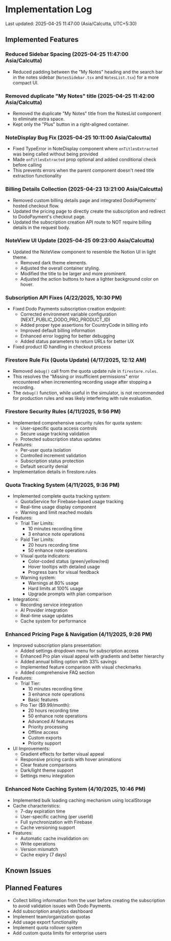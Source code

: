 # Implementation Log

Last updated: 2025-04-25 11:47:00 (Asia/Calcutta, UTC+5:30)

## Implemented Features

### Reduced Sidebar Spacing (2025-04-25 11:47:00 Asia/Calcutta)
- Reduced padding between the "My Notes" heading and the search bar in the notes sidebar (`NotesSidebar.tsx` and `NotesList.tsx`) for a more compact UI.

### Removed duplicate "My Notes" title (2025-04-25 11:42:00 Asia/Calcutta)
- Removed the duplicate "My Notes" title from the NotesList component to eliminate extra space.
- Kept only the "Plus" button in a right-aligned container.

### NoteDisplay Bug Fix (2025-04-25 10:11:00 Asia/Calcutta)
- Fixed TypeError in NoteDisplay component where `onTitlesExtracted` was being called without being provided
- Made `onTitlesExtracted` prop optional and added conditional check before calling
- This prevents errors when the parent component doesn't need title extraction functionality

### Billing Details Collection (2025-04-23 13:21:00 Asia/Calcutta)
- Removed custom billing details page and integrated DodoPayments' hosted checkout flow.
- Updated the pricing page to directly create the subscription and redirect to DodoPayment's checkout page.
- Updated the subscription creation API route to NOT require billing details in the request body.

### NoteView UI Update (2025-04-25 09:23:00 Asia/Calcutta)
- Updated the NoteView component to resemble the Notion UI in light theme.
  * Removed dark theme elements.
  * Adjusted the overall container styling.
  * Modified the title to be larger and more prominent.
  * Adjusted the action buttons to have a lighter background color on hover.

### Subscription API Fixes (4/22/2025, 10:30 PM)
- Fixed Dodo Payments subscription creation endpoint:
  * Corrected environment variable configuration (NEXT_PUBLIC_DODO_PRO_PRODUCT_ID)
  * Added proper type assertions for CountryCode in billing info
  * Improved default billing information
  * Enhanced error logging for better debugging
  * Added status parameters to return URLs for better UX
- Fixed product ID handling in checkout process

### Firestore Rule Fix (Quota Update) (4/17/2025, 12:12 AM)
- Removed `debug()` call from the quota update rule in `firestore.rules`.
- This resolves the "Missing or insufficient permissions" error encountered when incrementing recording usage after stopping a recording.
- The `debug()` function, while useful in the simulator, is not recommended for production rules and was likely interfering with rule evaluation.

### Firestore Security Rules (4/11/2025, 9:56 PM)
- Implemented comprehensive security rules for quota system:
  * User-specific quota access controls
  * Secure usage tracking validation
  * Protected subscription status updates
- Features:
  * Per-user quota isolation
  * Controlled increment validation
  * Subscription status protection
  * Default security denial
- Implementation details in firestore.rules

### Quota Tracking System (4/11/2025, 9:36 PM)
- Implemented complete quota tracking system:
  * QuotaService for Firebase-based usage tracking
  * Real-time usage display component
  * Warning and limit reached modals
- Features:
  * Trial Tier Limits:
    - 10 minutes recording time
    - 3 enhance note operations
  * Paid Tier Limits:
    - 20 hours recording time
    - 50 enhance note operations
  * Visual quota indicators:
    - Color-coded status (green/yellow/red)
    - Hover tooltips with detailed usage
    - Progress bars for visual feedback
  * Warning system:
    - Warnings at 80% usage
    - Hard limits at 100% usage
    - Upgrade prompts with plan comparison
- Integrations:
  * Recording service integration
  * AI Provider integration
  * Real-time usage updates
  * Cache system for performance

### Enhanced Pricing Page & Navigation (4/11/2025, 9:26 PM)
- Improved subscription plans presentation:
  * Added settings dropdown menu for subscription access
  * Enhanced Pro plan visual appeal with gradients and better hierarchy
  * Added annual billing option with 33% savings
  * Implemented feature comparison with visual checkmarks
  * Added comprehensive FAQ section
- Features:
  * Trial Tier:
    - 10 minutes recording time
    - 3 enhance note operations
    - Basic features
  * Pro Tier ($9.99/month):
    - 20 hours recording time
    - 50 enhance note operations
    - Advanced AI features
    - Priority processing
    - Offline access
    - Custom exports
    - Priority support
- UI Improvements:
  * Gradient effects for better visual appeal
  * Responsive pricing cards with hover animations
  * Clear feature comparisons
  * Dark/light theme support
  * Settings menu integration

### Enhanced Note Caching System (4/10/2025, 10:46 PM)
- Implemented bulk loading caching mechanism using localStorage
- Cache characteristics:
  * 7-day expiration time
  * User-specific caching (per userId)
  * Full synchronization with Firebase
  * Cache versioning support
- Features:
  * Automatic cache invalidation on:
  * Write operations
  * Version mismatch
  * Cache expiry (7 days)

## Known Issues

## Planned Features

- Collect billing information from the user before creating the subscription to avoid validation issues with Dodo Payments.
- Add subscription analytics dashboard
- Implement team/organization quotas
- Add usage export functionality
- Implement quota rollover system
- Add custom quota limits for enterprise users